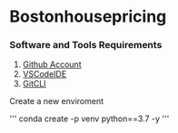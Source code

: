 # Bostonhousepricing

### Software and Tools Requirements

1. [Github Account](https://github.com)
2. [VSCodeIDE](https://code.visualstudio.com/)
3. [GitCLI](https://git-scm.com/book/en/v2/Getting-started-The-Command-Line)

Create a new enviroment

'''
conda create -p venv python==3.7 -y
'''